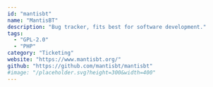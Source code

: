 ```yaml
---
id: "mantisbt"
name: "MantisBT"
description: "Bug tracker, fits best for software development."
tags:
  - "GPL-2.0"
  - "PHP"
category: "Ticketing"
website: "https://www.mantisbt.org/"
github: "https://github.com/mantisbt/mantisbt"
#image: "/placeholder.svg?height=300&width=400"
---
```


